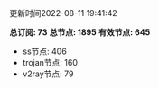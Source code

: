 更新时间2022-08-11 19:41:42

**总订阅: 73**
**总节点: 1895**
**有效节点: 645**
- ss节点: 406
- trojan节点: 160
- v2ray节点: 79

